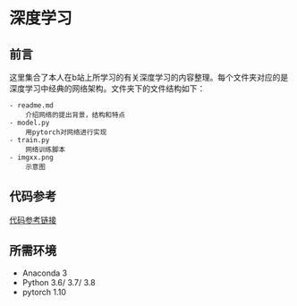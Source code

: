 # 深度学习  
## 前言 
这里集合了本人在b站上所学习的有关深度学习的内容整理。每个文件夹对应的是深度学习中经典的网络架构。文件夹下的文件结构如下： 

```
- readme.md 
    介绍网络的提出背景，结构和特点 
- model.py
    用pytorch对网络进行实现 
- train.py
    网络训练脚本 
- imgxx.png
    示意图
```    

## 代码参考 
[代码参考链接](https://github.com/WZMIAOMIAO/deep-learning-for-image-processing/tree/master/pytorch_classification)

##  所需环境 
* Anaconda 3 
* Python 3.6/ 3.7/ 3.8 
* pytorch 1.10   

